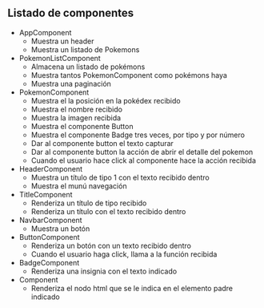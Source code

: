 ## Listado de componentes

- AppComponent
  - Muestra un header
  - Muestra un listado de Pokemons
- PokemonListComponent
  - Almacena un listado de pokémons
  - Muestra tantos PokemonComponent como pokémons haya
  - Muestra una paginación
- PokemonComponent
  - Muestra el la posición en la pokédex recibido
  - Muestra el nombre recibido
  - Muestra la imagen recibida
  - Muestra el componente Button
  - Muestra el componente Badge tres veces, por tipo y por número
  - Dar al componente button el texto capturar
  - Dar al componente button la acción de abrir el detalle del pokemon
  - Cuando el usuario hace click al componente hace la acción recibida
- HeaderComponent
  - Muestra un título de tipo 1 con el texto recibido dentro
  - Muestra el munú navegación
- TitleComponent
  - Renderiza un título de tipo recibido
  - Renderiza un título con el texto recibido dentro
- NavbarComponent
  - Muestra un botón
- ButtonComponent
  - Renderiza un botón con un texto recibido dentro
  - Cuando el usuario haga click, llama a la función recibida
- BadgeComponent
  - Renderiza una insignia con el texto indicado
- Component
  - Renderiza el nodo html que se le indica en el elemento padre indicado
